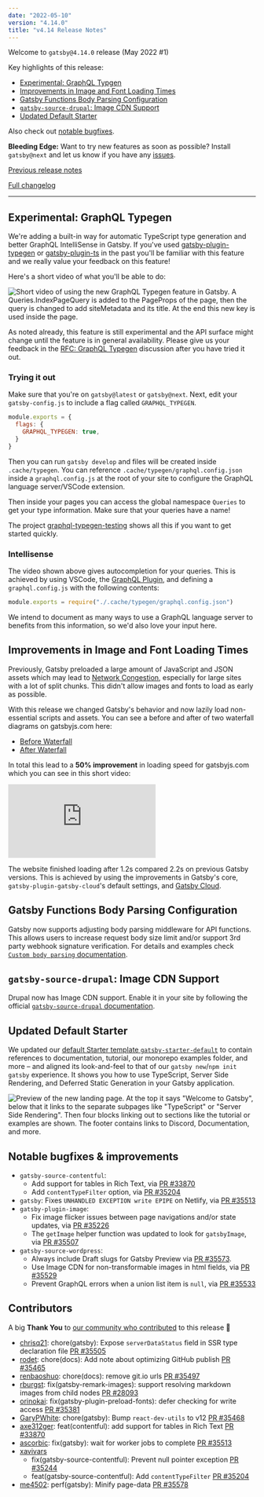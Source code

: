 ```yaml
---
date: "2022-05-10"
version: "4.14.0"
title: "v4.14 Release Notes"
---
```


Welcome to `gatsby@4.14.0` release (May 2022 #1)

Key highlights of this release:

- [Experimental: GraphQL Typgen](#experimental-graphql-typegen)
- [Improvements in Image and Font Loading Times](#improvements-in-image-and-font-loading-times)
- [Gatsby Functions Body Parsing Configuration](#gatsby-functions-body-parsing-configuration)
- [`gatsby-source-drupal`: Image CDN Support](#gatsby-source-drupal-image-cdn-support)
- [Updated Default Starter](#updated-default-starter)

Also check out [notable bugfixes](#notable-bugfixes--improvements).

**Bleeding Edge:** Want to try new features as soon as possible? Install `gatsby@next` and let us know if you have any [issues](https://github.com/gatsbyjs/gatsby/issues).

[Previous release notes](/docs/reference/release-notes/v4.13)

[Full changelog][full-changelog]

---

## Experimental: GraphQL Typegen

We're adding a built-in way for automatic TypeScript type generation and better GraphQL IntelliSense in Gatsby. If you've used [gatsby-plugin-typegen](https://github.com/cometkim/gatsby-plugin-typegen) or [gatsby-plugin-ts](https://github.com/d4rekanguok/gatsby-typescript/tree/master/packages/gatsby-plugin-ts) in the past you'll be familiar with this feature and we really value your feedback on this feature!

Here's a short video of what you'll be able to do:

<img
  alt="Short video of using the new GraphQL Typegen feature in Gatsby. A Queries.IndexPageQuery is added to the PageProps of the page, then the query is changed to add siteMetadata and its title. At the end this new key is used inside the page."
  src="https://user-images.githubusercontent.com/16143594/167390143-9188b688-a903-406a-ba01-2d4b69f32ccf.gif"
  loading="lazy"
/>

As noted already, this feature is still experimental and the API surface might change until the feature is in general availability. Please give us your feedback in the [RFC: GraphQL Typegen](https://github.com/gatsbyjs/gatsby/discussions/35420) discussion after you have tried it out.

### Trying it out

Make sure that you're on `gatsby@latest` or `gatsby@next`. Next, edit your `gatsby-config.js` to include a flag called `GRAPHQL_TYPEGEN`.

```js:title=gatsby-config.js
module.exports = {
  flags: {
    GRAPHQL_TYPEGEN: true,
  }
}
```

Then you can run `gatsby develop` and files will be created inside `.cache/typegen`. You can reference `.cache/typegen/graphql.config.json` inside a `graphql.config.js` at the root of your site to configure the GraphQL language server/VSCode extension.

Then inside your pages you can access the global namespace `Queries` to get your type information. Make sure that your queries have a name!

The project [graphql-typegen-testing](https://github.com/LekoArts/graphql-typegen-testing) shows all this if you want to get started quickly.

### Intellisense

The video shown above gives autocompletion for your queries. This is achieved by using VSCode, the [GraphQL Plugin](https://marketplace.visualstudio.com/items?itemName=GraphQL.vscode-graphql), and defining a `graphql.config.js` with the following contents:

```js:title=graphql.config.js
module.exports = require("./.cache/typegen/graphql.config.json")
```

We intend to document as many ways to use a GraphQL language server to benefits from this information, so we'd also love your input here.

## Improvements in Image and Font Loading Times

Previously, Gatsby preloaded a large amount of JavaScript and JSON assets which may lead to [Network Congestion](https://en.wikipedia.org/wiki/Network_congestion), especially for large sites with a lot of split chunks. This didn't allow images and fonts to load as early as possible.

With this release we changed Gatsby's behavior and now lazily load non-essential scripts and assets. You can see a before and after of two waterfall diagrams on gatsbyjs.com here:

- [Before Waterfall](https://user-images.githubusercontent.com/16143594/167626715-aa51688a-a38a-4cc2-bd2a-25332dce08af.png)
- [After Waterfall](https://user-images.githubusercontent.com/16143594/167626724-62635e1b-32c8-4c4b-a3bd-0b4184b05fb7.png)

In total this lead to a **50% improvement** in loading speed for gatsbyjs.com which you can see in this short video:

![Comparison of before and after this change on gatsbyjs.com. The left side shows "Now", the right one "Before". Both videos show how the hero section of gatsbyjs.com is loaded, below it a number showing the time in seconds is placed.](https://www.webpagetest.org/video/video.php?tests=220509_BiDcPV_A4X-l:Now-r:3,220508_BiDcFP_3BM-l:Before-r:4&bg=ffffff&text=222222&end=visual&format=gif)

The website finished loading after 1.2s compared 2.2s on previous Gatsby versions. This is achieved by using the improvements in Gatsby's core, `gatsby-plugin-gatsby-cloud`'s default settings, and [Gatsby Cloud](https://www.gatsbyjs.com/products/cloud/).

## Gatsby Functions Body Parsing Configuration

Gatsby now supports adjusting body parsing middleware for API functions. This allows users to increase request body size limit and/or support 3rd party webhook signature verification. For details and examples check [`Custom body parsing` documentation](/docs/reference/functions/middleware-and-helpers/#custom-body-parsing).

## `gatsby-source-drupal`: Image CDN Support

Drupal now has Image CDN support. Enable it in your site by following the official [`gatsby-source-drupal` documentation](/plugins/gatsby-source-drupal/#gatsby-image-cdn).

## Updated Default Starter

We updated our [default Starter template `gatsby-starter-default`](https://www.gatsbyjs.com/starters/gatsbyjs/gatsby-starter-default/) to contain references to documentation, tutorial, our monorepo examples folder, and more – and aligned its look-and-feel to that of our `gatsby new`/`npm init gatsby` experience. It shows you how to use TypeScript, Server Side Rendering, and Deferred Static Generation in your Gatsby application.

![Preview of the new landing page. At the top it says "Welcome to Gatsby", below that it links to the separate subpages like "TypeScript" or "Server Side Rendering". Then four blocks linking out to sections like the tutorial or examples are shown. The footer contains links to Discord, Documentation, and more.](https://user-images.githubusercontent.com/16143594/167383192-e33e7b23-fa70-4a3f-8238-97f6273cecdc.png)

## Notable bugfixes & improvements

- `gatsby-source-contentful`:
  - Add support for tables in Rich Text, via [PR #33870](https://github.com/gatsbyjs/gatsby/pull/33870)
  - Add `contentTypeFilter` option, via [PR #35204](https://github.com/gatsbyjs/gatsby/pull/35204)
- `gatsby`: Fixes `UNHANDLED EXCEPTION write EPIPE` on Netlify, via [PR #35513](https://github.com/gatsbyjs/gatsby/pull/35513)
- `gatsby-plugin-image`:
  - Fix image flicker issues between page navigations and/or state updates, via [PR #35226](https://github.com/gatsbyjs/gatsby/pull/35226)
  - The `getImage` helper function was updated to look for `gatsbyImage`, via [PR #35507](https://github.com/gatsbyjs/gatsby/pull/35507)
- `gatsby-source-wordpress`:
  - Always include Draft slugs for Gatsby Preview via [PR #35573](https://github.com/gatsbyjs/gatsby/pull/35573).
  - Use Image CDN for non-transformable images in html fields, via [PR #35529](https://github.com/gatsbyjs/gatsby/pull/35529)
  - Prevent GraphQL errors when a union list item is `null`, via [PR #35533](https://github.com/gatsbyjs/gatsby/pull/35533/files)

## Contributors

A big **Thank You** to [our community who contributed][full-changelog] to this release 💜

- [chrisq21](https://github.com/chrisq21): chore(gatsby): Expose `serverDataStatus` field in SSR type declaration file [PR #35505](https://github.com/gatsbyjs/gatsby/pull/35505)
- [rodet](https://github.com/rodet): chore(docs): Add note about optimizing GitHub publish [PR #35465](https://github.com/gatsbyjs/gatsby/pull/35465)
- [renbaoshuo](https://github.com/renbaoshuo): chore(docs): remove git.io urls [PR #35497](https://github.com/gatsbyjs/gatsby/pull/35497)
- [rburgst](https://github.com/rburgst): fix(gatsby-remark-images): support resolving markdown images from child nodes [PR #28093](https://github.com/gatsbyjs/gatsby/pull/28093)
- [orinokai](https://github.com/orinokai): fix(gatsby-plugin-preload-fonts): defer checking for write access [PR #35381](https://github.com/gatsbyjs/gatsby/pull/35381)
- [GaryPWhite](https://github.com/GaryPWhite): chore(gatsby): Bump `react-dev-utils` to v12 [PR #35468](https://github.com/gatsbyjs/gatsby/pull/35468)
- [axe312ger](https://github.com/axe312ger): feat(contentful): add support for tables in Rich Text [PR #33870](https://github.com/gatsbyjs/gatsby/pull/33870)
- [ascorbic](https://github.com/ascorbic): fix(gatsby): wait for worker jobs to complete [PR #35513](https://github.com/gatsbyjs/gatsby/pull/35513)
- [xavivars](https://github.com/xavivars)
  - fix(gatsby-source-contentful): Prevent null pointer exception [PR #35244](https://github.com/gatsbyjs/gatsby/pull/35244)
  - feat(gatsby-source-contentful): Add `contentTypeFilter` [PR #35204](https://github.com/gatsbyjs/gatsby/pull/35204)
- [me4502](https://github.com/me4502): perf(gatsby): Minify page-data [PR #35578](https://github.com/gatsbyjs/gatsby/pull/35578)

[full-changelog]: https://github.com/gatsbyjs/gatsby/compare/gatsby@4.14.0-next.0...gatsby@4.14.0
